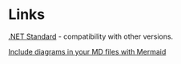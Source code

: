 # Links

[.NET Standard](https://docs.microsoft.com/en-us/dotnet/standard/net-standard?tabs=net-standard-1-0) - compatibility with other versions.

[Include diagrams in your MD files with Mermaid](https://github.blog/2022-02-14-include-diagrams-markdown-files-mermaid/)